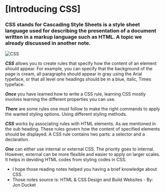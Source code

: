 # **[Introducing CSS]**
### **CSS** stands for **Cascading Style Sheets** is a style sheet language used for describing the presentation of a document written in a markup language such as HTML. A topic we already discussed in another note.


![CSS](https://www.tutorialrepublic.com/lib/images/css-illustration.png)

_**CSS**_ allows you to create rules that specify how the content of
an element should appear. For example, you can specify that
the background of the page is cream, all paragraphs should
appear in gray using the Arial typeface, or that all level one
headings should be in a blue, italic, Times typeface.

_**Once**_ you have learned how to write a CSS rule, learning CSS
mostly involves learning the different properties you can use.

_**There**_ are some rules one must follow to make the right commands to apply the wanted styling options. Using different styling methods.

_**CSS**_ works by associating rules with HTML elements. As we mentioned in the sub heading. These rules govern how the content of specified elements should be displayed. A CSS rule contains two parts: a selector and a declaration.

_**One**_ can either use internal or external CSS. The priority goes to internal. However, external can be more flexible and easier to apply on larger scales. It helps in deviding HTML codes from styling codes in CSS.

* I hope those reading notes helped you having a brief knowledge about CSS.
* Those notes source is: HTML & CSS
Design and Build Websites - By: Jon Ducket
